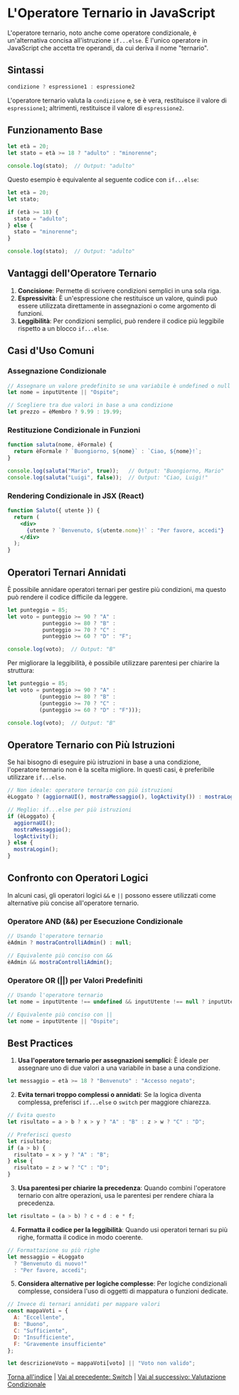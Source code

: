 # L'Operatore Ternario in JavaScript

L'operatore ternario, noto anche come operatore condizionale, è un'alternativa concisa all'istruzione `if...else`. È l'unico operatore in JavaScript che accetta tre operandi, da cui deriva il nome "ternario".

## Sintassi

```javascript
condizione ? espressione1 : espressione2
```

L'operatore ternario valuta la `condizione` e, se è vera, restituisce il valore di `espressione1`; altrimenti, restituisce il valore di `espressione2`.

## Funzionamento Base

```javascript
let età = 20;
let stato = età >= 18 ? "adulto" : "minorenne";

console.log(stato);  // Output: "adulto"
```

Questo esempio è equivalente al seguente codice con `if...else`:

```javascript
let età = 20;
let stato;

if (età >= 18) {
  stato = "adulto";
} else {
  stato = "minorenne";
}

console.log(stato);  // Output: "adulto"
```

## Vantaggi dell'Operatore Ternario

1. **Concisione**: Permette di scrivere condizioni semplici in una sola riga.
2. **Espressività**: È un'espressione che restituisce un valore, quindi può essere utilizzata direttamente in assegnazioni o come argomento di funzioni.
3. **Leggibilità**: Per condizioni semplici, può rendere il codice più leggibile rispetto a un blocco `if...else`.

## Casi d'Uso Comuni

### Assegnazione Condizionale

```javascript
// Assegnare un valore predefinito se una variabile è undefined o null
let nome = inputUtente || "Ospite";

// Scegliere tra due valori in base a una condizione
let prezzo = èMembro ? 9.99 : 19.99;
```

### Restituzione Condizionale in Funzioni

```javascript
function saluta(nome, èFormale) {
  return èFormale ? `Buongiorno, ${nome}` : `Ciao, ${nome}!`;
}

console.log(saluta("Mario", true));   // Output: "Buongiorno, Mario"
console.log(saluta("Luigi", false));  // Output: "Ciao, Luigi!"
```

### Rendering Condizionale in JSX (React)

```jsx
function Saluto({ utente }) {
  return (
    <div>
      {utente ? `Benvenuto, ${utente.nome}!` : "Per favore, accedi"}
    </div>
  );
}
```

## Operatori Ternari Annidati

È possibile annidare operatori ternari per gestire più condizioni, ma questo può rendere il codice difficile da leggere.

```javascript
let punteggio = 85;
let voto = punteggio >= 90 ? "A" : 
           punteggio >= 80 ? "B" : 
           punteggio >= 70 ? "C" : 
           punteggio >= 60 ? "D" : "F";

console.log(voto);  // Output: "B"
```

Per migliorare la leggibilità, è possibile utilizzare parentesi per chiarire la struttura:

```javascript
let punteggio = 85;
let voto = punteggio >= 90 ? "A" : 
          (punteggio >= 80 ? "B" : 
          (punteggio >= 70 ? "C" : 
          (punteggio >= 60 ? "D" : "F")));

console.log(voto);  // Output: "B"
```

## Operatore Ternario con Più Istruzioni

Se hai bisogno di eseguire più istruzioni in base a una condizione, l'operatore ternario non è la scelta migliore. In questi casi, è preferibile utilizzare `if...else`.

```javascript
// Non ideale: operatore ternario con più istruzioni
èLoggato ? (aggiornaUI(), mostraMessaggio(), logActivity()) : mostraLogin();

// Meglio: if...else per più istruzioni
if (èLoggato) {
  aggiornaUI();
  mostraMessaggio();
  logActivity();
} else {
  mostraLogin();
}
```

## Confronto con Operatori Logici

In alcuni casi, gli operatori logici `&&` e `||` possono essere utilizzati come alternative più concise all'operatore ternario.

### Operatore AND (&&) per Esecuzione Condizionale

```javascript
// Usando l'operatore ternario
èAdmin ? mostraControlliAdmin() : null;

// Equivalente più conciso con &&
èAdmin && mostraControlliAdmin();
```

### Operatore OR (||) per Valori Predefiniti

```javascript
// Usando l'operatore ternario
let nome = inputUtente !== undefined && inputUtente !== null ? inputUtente : "Ospite";

// Equivalente più conciso con ||
let nome = inputUtente || "Ospite";
```

## Best Practices

1. **Usa l'operatore ternario per assegnazioni semplici**: È ideale per assegnare uno di due valori a una variabile in base a una condizione.

```javascript
let messaggio = età >= 18 ? "Benvenuto" : "Accesso negato";
```

2. **Evita ternari troppo complessi o annidati**: Se la logica diventa complessa, preferisci `if...else` o `switch` per maggiore chiarezza.

```javascript
// Evita questo
let risultato = a > b ? x > y ? "A" : "B" : z > w ? "C" : "D";

// Preferisci questo
let risultato;
if (a > b) {
  risultato = x > y ? "A" : "B";
} else {
  risultato = z > w ? "C" : "D";
}
```

3. **Usa parentesi per chiarire la precedenza**: Quando combini l'operatore ternario con altre operazioni, usa le parentesi per rendere chiara la precedenza.

```javascript
let risultato = (a > b) ? c + d : e * f;
```

4. **Formatta il codice per la leggibilità**: Quando usi operatori ternari su più righe, formatta il codice in modo coerente.

```javascript
// Formattazione su più righe
let messaggio = èLoggato
  ? "Benvenuto di nuovo!"
  : "Per favore, accedi";
```

5. **Considera alternative per logiche complesse**: Per logiche condizionali complesse, considera l'uso di oggetti di mappatura o funzioni dedicate.

```javascript
// Invece di ternari annidati per mappare valori
const mappaVoti = {
  A: "Eccellente",
  B: "Buono",
  C: "Sufficiente",
  D: "Insufficiente",
  F: "Gravemente insufficiente"
};

let descrizioneVoto = mappaVoti[voto] || "Voto non valido";
```

[Torna all'indice](../README.md#contenuti-teorici) | [Vai al precedente: Switch](./02_Switch.md) | [Vai al successivo: Valutazione Condizionale](./04_Valutazione_Condizionale.md)